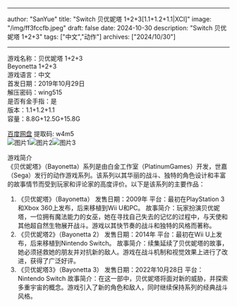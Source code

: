 
---
author: "SanYue"
title: "Switch 贝优妮塔 1+2+3[1.1+1.2+1.1|XCI]"
image: "/img/ff3fccfb.jpeg"
draft: false
date: 2024-10-30
description: "Switch 贝优妮塔 1+2+3"
tags: ["中文","动作"]
archives: ["2024/10/30"]

---

游戏名称：贝优妮塔 1+2+3   
Beyonetta 1+2+3    
游戏语言：中文  
首发日期：2019年10月29日  
解压密码：wing515  
是否有金手指：是  
版本：1.1+1.2+1.1   
容量：8.8G+12.5G+15.8G

[百度网盘](https://pan.baidu.com/s/1HH6S8YNiCm2-sPtecIMzqg) 提取码: w4m5  
![图片1](/img/2a89c68e.jpg)![图片2](/img/28a64c5a.jpg)![图片3](/img/202410221044.jpg)  

游戏简介  
《贝优妮塔》（Bayonetta）系列是由白金工作室（PlatinumGames）开发，世嘉（Sega）发行的动作游戏系列。该系列以其华丽的战斗、独特的角色设计和丰富的故事情节而受到玩家和评论家的高度评价。以下是该系列的主要作品：
1. 《贝优妮塔》（Bayonetta）
发售日期：2009年
平台：最初在PlayStation 3和Xbox 360上发布，后来移植到Wii U和PC。
故事简介：玩家扮演贝优妮塔，一位拥有魔法能力的女巫，她在寻找自己失去的记忆的过程中，与天使和其他超自然生物展开战斗。游戏以其快节奏的战斗和独特的风格而著称。
2. 《贝优妮塔2》（Bayonetta 2）
发售日期：2014年
平台：最初在Wii U上发布，后来移植到Nintendo Switch。
故事简介：续集延续了贝优妮塔的故事，她必须拯救她的朋友并对抗新的敌人。游戏在战斗机制和视觉效果上进行了改进，获得了广泛好评。
3. 《贝优妮塔3》（Bayonetta 3）
发售日期：2022年10月28日
平台：Nintendo Switch
故事简介：在这一部中，贝优妮塔将面对新的威胁，并探索多重宇宙的概念。游戏引入了新的角色和敌人，同时继续保持系列的经典战斗风格。
